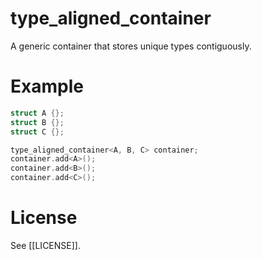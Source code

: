 # type_aligned_container

A generic container that stores unique types contiguously.

# Example

```c++
struct A {};
struct B {};
struct C {};

type_aligned_container<A, B, C> container;
container.add<A>();
container.add<B>();
container.add<C>();
```

# License

See [[LICENSE]].
